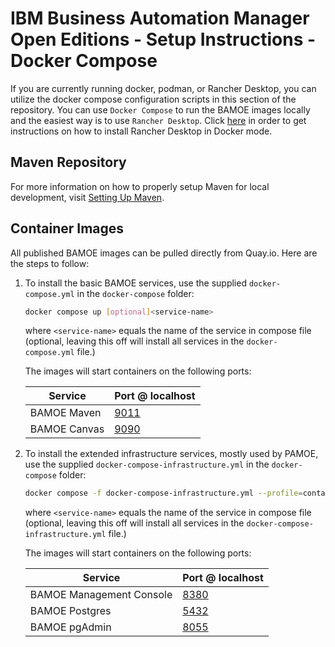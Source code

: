 # IBM Business Automation Manager Open Editions - Setup Instructions - Docker Compose
If you are currently running docker, podman, or Rancher Desktop, you can utilize the docker compose configuration scripts in this section of the repository.  You can use `Docker Compose` to run the BAMOE images locally and the easiest way is to use `Rancher Desktop`.  Click [here](https://docs.rancherdesktop.io/getting-started/installation/) in order to get instructions on how to install Rancher Desktop in Docker mode.  

## Maven Repository
For more information on how to properly setup Maven for local development, visit [Setting Up Maven](../maven/README.md).

## Container Images
All published BAMOE images can be pulled directly from Quay.io.  Here are the steps to follow:

1.  To install the basic BAMOE services, use the supplied `docker-compose.yml` in the `docker-compose` folder:

    ```bash
    docker compose up [optional]<service-name>
    ```

    where `<service-name>` equals the name of the service in compose file (optional, leaving this off will install all services in the `docker-compose.yml` file.)

    The images will start containers on the following ports:

    | Service                   | Port @ localhost              |
    | ------------------------- | ----------------------------- |
    | BAMOE Maven               | [9011](http://localhost:9020) |
    | BAMOE Canvas              | [9090](http://localhost:9090) |

2.  To install the extended infrastructure services, mostly used by PAMOE, use the supplied `docker-compose-infrastructure.yml` in the `docker-compose` folder:

    ```bash
    docker compose -f docker-compose-infrastructure.yml --profile=container up [optional]<service-name>
    ```

    where `<service-name>` equals the name of the service in compose file (optional, leaving this off will install all services in the `docker-compose-infrastructure.yml` file.)

    The images will start containers on the following ports:
    
    | Service                   | Port @ localhost              |
    | ------------------------- | ----------------------------- |
    | BAMOE Management Console  | [8380](http://localhost:8380) |
    | BAMOE Postgres            | [5432](http://localhost:5432) |
    | BAMOE pgAdmin             | [8055](http://localhost:8055) |








